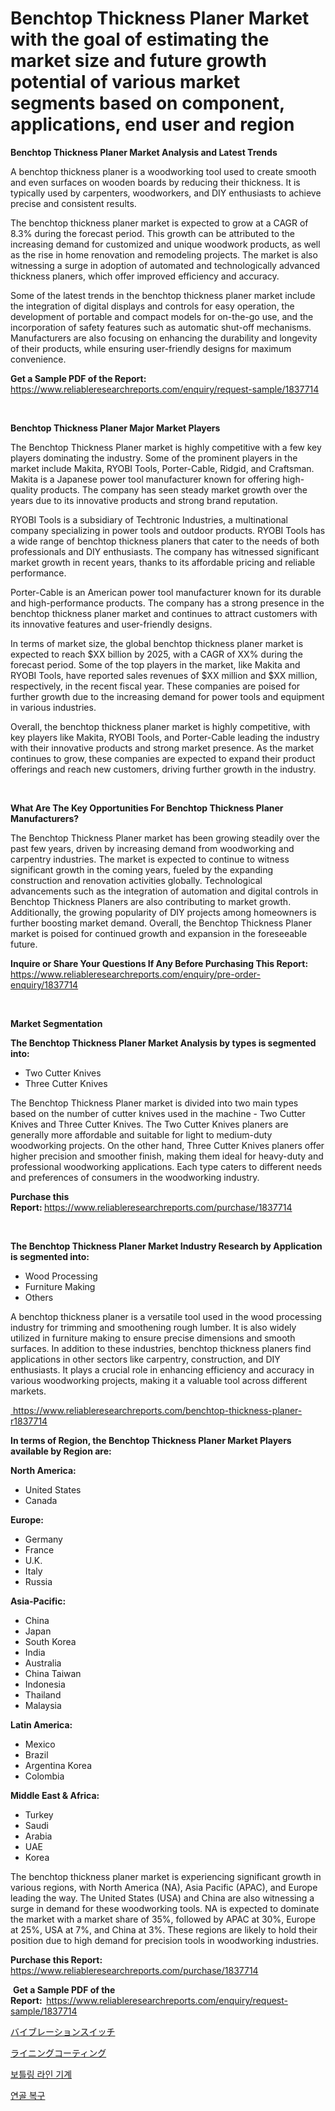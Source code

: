 <p><h1>Benchtop Thickness Planer Market with the goal of estimating the market size and future growth potential of various market segments based on component, applications, end user and region</h1></p><p><strong>Benchtop Thickness Planer Market Analysis and Latest Trends</strong></p>
<p><p>A benchtop thickness planer is a woodworking tool used to create smooth and even surfaces on wooden boards by reducing their thickness. It is typically used by carpenters, woodworkers, and DIY enthusiasts to achieve precise and consistent results.</p><p>The benchtop thickness planer market is expected to grow at a CAGR of 8.3% during the forecast period. This growth can be attributed to the increasing demand for customized and unique woodwork products, as well as the rise in home renovation and remodeling projects. The market is also witnessing a surge in adoption of automated and technologically advanced thickness planers, which offer improved efficiency and accuracy.</p><p>Some of the latest trends in the benchtop thickness planer market include the integration of digital displays and controls for easy operation, the development of portable and compact models for on-the-go use, and the incorporation of safety features such as automatic shut-off mechanisms. Manufacturers are also focusing on enhancing the durability and longevity of their products, while ensuring user-friendly designs for maximum convenience.</p></p>
<p><strong>Get a Sample PDF of the Report:&nbsp;</strong> <a href="https://www.reliableresearchreports.com/enquiry/request-sample/1837714">https://www.reliableresearchreports.com/enquiry/request-sample/1837714</a></p>
<p>&nbsp;</p>
<p><strong>Benchtop Thickness Planer Major Market Players</strong></p>
<p><p>The Benchtop Thickness Planer market is highly competitive with a few key players dominating the industry. Some of the prominent players in the market include Makita, RYOBI Tools, Porter-Cable, Ridgid, and Craftsman. Makita is a Japanese power tool manufacturer known for offering high-quality products. The company has seen steady market growth over the years due to its innovative products and strong brand reputation.</p><p>RYOBI Tools is a subsidiary of Techtronic Industries, a multinational company specializing in power tools and outdoor products. RYOBI Tools has a wide range of benchtop thickness planers that cater to the needs of both professionals and DIY enthusiasts. The company has witnessed significant market growth in recent years, thanks to its affordable pricing and reliable performance.</p><p>Porter-Cable is an American power tool manufacturer known for its durable and high-performance products. The company has a strong presence in the benchtop thickness planer market and continues to attract customers with its innovative features and user-friendly designs.</p><p>In terms of market size, the global benchtop thickness planer market is expected to reach $XX billion by 2025, with a CAGR of XX% during the forecast period. Some of the top players in the market, like Makita and RYOBI Tools, have reported sales revenues of $XX million and $XX million, respectively, in the recent fiscal year. These companies are poised for further growth due to the increasing demand for power tools and equipment in various industries.</p><p>Overall, the benchtop thickness planer market is highly competitive, with key players like Makita, RYOBI Tools, and Porter-Cable leading the industry with their innovative products and strong market presence. As the market continues to grow, these companies are expected to expand their product offerings and reach new customers, driving further growth in the industry.</p></p>
<p>&nbsp;</p>
<p><strong>What Are The Key Opportunities For Benchtop Thickness Planer Manufacturers?</strong></p>
<p><p>The Benchtop Thickness Planer market has been growing steadily over the past few years, driven by increasing demand from woodworking and carpentry industries. The market is expected to continue to witness significant growth in the coming years, fueled by the expanding construction and renovation activities globally. Technological advancements such as the integration of automation and digital controls in Benchtop Thickness Planers are also contributing to market growth. Additionally, the growing popularity of DIY projects among homeowners is further boosting market demand. Overall, the Benchtop Thickness Planer market is poised for continued growth and expansion in the foreseeable future.</p></p>
<p><strong>Inquire or Share Your Questions If Any Before Purchasing This Report:</strong> <a href="https://www.reliableresearchreports.com/enquiry/pre-order-enquiry/1837714">https://www.reliableresearchreports.com/enquiry/pre-order-enquiry/1837714</a></p>
<p>&nbsp;</p>
<p><strong>Market Segmentation</strong></p>
<p><strong>The Benchtop Thickness Planer Market Analysis by types is segmented into:</strong></p>
<p><ul><li>Two Cutter Knives</li><li>Three Cutter Knives</li></ul></p>
<p><p>The Benchtop Thickness Planer market is divided into two main types based on the number of cutter knives used in the machine - Two Cutter Knives and Three Cutter Knives. The Two Cutter Knives planers are generally more affordable and suitable for light to medium-duty woodworking projects. On the other hand, Three Cutter Knives planers offer higher precision and smoother finish, making them ideal for heavy-duty and professional woodworking applications. Each type caters to different needs and preferences of consumers in the woodworking industry.</p></p>
<p><strong>Purchase this Report:&nbsp;</strong><a href="https://www.reliableresearchreports.com/purchase/1837714">https://www.reliableresearchreports.com/purchase/1837714</a></p>
<p>&nbsp;</p>
<p><strong>The Benchtop Thickness Planer Market Industry Research by Application is segmented into:</strong></p>
<p><ul><li>Wood Processing</li><li>Furniture Making</li><li>Others</li></ul></p>
<p><p>A benchtop thickness planer is a versatile tool used in the wood processing industry for trimming and smoothening rough lumber. It is also widely utilized in furniture making to ensure precise dimensions and smooth surfaces. In addition to these industries, benchtop thickness planers find applications in other sectors like carpentry, construction, and DIY enthusiasts. It plays a crucial role in enhancing efficiency and accuracy in various woodworking projects, making it a valuable tool across different markets.</p></p>
<p><a href="https://www.reliableresearchreports.com/benchtop-thickness-planer-r1837714">&nbsp;https://www.reliableresearchreports.com/benchtop-thickness-planer-r1837714</a></p>
<p><strong>In terms of Region, the Benchtop Thickness Planer Market Players available by Region are:</strong></p>
<p>
    <p> <strong> North America: </strong>
        <ul>
            <li>United States</li>
            <li>Canada</li>
        </ul>
        </p> 
    <p> <strong> Europe: </strong>
        <ul>
            <li>Germany</li>
            <li>France</li>
            <li>U.K.</li>
            <li>Italy</li>
            <li>Russia</li>
        </ul>
        </p> 
    <p> <strong> Asia-Pacific: </strong>
        <ul>
            <li>China</li>
            <li>Japan</li>
            <li>South Korea</li>
            <li>India</li>
            <li>Australia</li>
            <li>China Taiwan</li>
            <li>Indonesia</li>
            <li>Thailand</li>
            <li>Malaysia</li>
        </ul>
        </p> 
    <p> <strong> Latin America: </strong>
        <ul>
            <li>Mexico</li>
            <li>Brazil</li>
            <li>Argentina Korea</li>
            <li>Colombia</li>
        </ul>
        </p> 
    <p> <strong> Middle East & Africa: </strong>
        <ul>
            <li>Turkey</li>
            <li>Saudi</li>
            <li>Arabia</li>
            <li>UAE</li>
            <li>Korea</li>
        </ul>
    </p>
    </p>
<p><p>The benchtop thickness planer market is experiencing significant growth in various regions, with North America (NA), Asia Pacific (APAC), and Europe leading the way. The United States (USA) and China are also witnessing a surge in demand for these woodworking tools. NA is expected to dominate the market with a market share of 35%, followed by APAC at 30%, Europe at 25%, USA at 7%, and China at 3%. These regions are likely to hold their position due to high demand for precision tools in woodworking industries.</p></p>
<p><strong>Purchase this Report: </strong><a href="https://www.reliableresearchreports.com/purchase/1837714">https://www.reliableresearchreports.com/purchase/1837714</a></p>
<p>&nbsp;<strong>Get a Sample PDF of the Report:&nbsp;&nbsp;</strong><a href="https://www.reliableresearchreports.com/enquiry/request-sample/1837714">https://www.reliableresearchreports.com/enquiry/request-sample/1837714</a></p>
<p><strong></strong></p>
<p><p><a href="https://medium.com/@dominicalsop1/%E6%8C%AF%E5%8B%95%E3%82%B9%E3%82%A4%E3%83%83%E3%83%81%E5%B8%82%E5%A0%B4%E3%81%AF-%E5%B8%82%E5%A0%B4%E3%82%B7%E3%82%A7%E3%82%A2-%E5%B8%82%E5%A0%B4%E3%83%88%E3%83%AC%E3%83%B3%E3%83%89-%E5%B8%82%E5%A0%B4%E6%88%90%E9%95%B7%E3%81%AB%E9%96%A2%E3%81%99%E3%82%8B%E6%83%85%E5%A0%B1%E3%82%92%E6%8F%90%E4%BE%9B%E3%81%97%E3%81%BE%E3%81%99-1c6f7202663c">バイブレーションスイッチ</a></p><p><a href="https://medium.com/@skyleridges76856/%E3%83%A9%E3%82%A4%E3%83%8B%E3%83%B3%E3%82%B0%E3%82%B3%E3%83%BC%E3%83%86%E3%82%A3%E3%83%B3%E3%82%B0%E5%B8%82%E5%A0%B4%E3%81%AE%E6%B4%9E%E5%AF%9F-%E5%B8%82%E5%A0%B4%E5%8B%95%E5%90%91-%E6%88%90%E9%95%B7-2024%E5%B9%B4%E3%81%8B%E3%82%892031%E5%B9%B4%E3%81%BE%E3%81%A7%E3%81%AE%E4%BA%88%E6%B8%AC-b9db2ed2acd1">ライニングコーティング</a></p><p><a href="https://medium.com/@audieyost2004/2024%EB%85%84%EB%B6%80%ED%84%B0-2031%EB%85%84%EA%B9%8C%EC%A7%80-%EC%98%88%EC%83%81%EB%90%98%EB%8A%94-%EB%B3%91%EC%9E%85-%EC%84%A0-%EA%B8%B0%EA%B3%84-%EC%8B%9C%EC%9E%A5-%EB%8F%99%ED%96%A5-%EB%B0%8F-%EC%8B%9C%EC%9E%A5-%EB%B6%84%EC%84%9D-ca8e91d48ee1">보틀링 라인 기계</a></p><p><a href="https://medium.com/@eugenekim6262/%EC%97%B0%EA%B3%A8-%EC%88%98%EB%A6%AC-%EC%8B%9C%EC%9E%A5-%EC%A7%80%ED%91%9C-%ED%95%B4%EB%8F%85-%EC%8B%9C%EC%9E%A5-%EC%A0%90%EC%9C%A0%EC%9C%A8-%ED%8A%B8%EB%A0%8C%EB%93%9C-%EB%B0%8F-%EC%84%B1%EC%9E%A5-%ED%8C%A8%ED%84%B4-45b486125419">연골 복구</a></p></p>